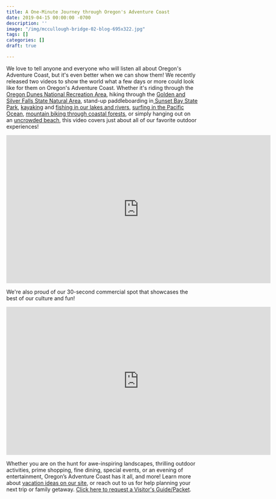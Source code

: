 ```yaml
---
title: A One-Minute Journey through Oregon's Adventure Coast
date: 2019-04-15 00:00:00 -0700
description: ''
image: "/img/mccullough-bridge-02-blog-695x322.jpg"
tags: []
categories: []
draft: true

---
```

We love to tell anyone and everyone who will listen all about Oregon's Adventure Coast, but it's even better when we can show them! We recently released two videos to show the world what a few days or more could look like for them on Oregon's Adventure Coast. Whether it's riding through the <a href="https://oregonsadventurecoast.com/untamed-dunes/">Oregon Dunes National Recreation Area</a>, hiking through the <a href="https://oregonstateparks.org/index.cfm?do=parkPage.dsp_parkPage&parkId=67">Golden and Silver Falls State Natural Area</a>, stand-up paddleboarding in<a href="https://oregonstateparks.org/index.cfm?do=parkPage.dsp_parkPage&parkId=70"> Sunset Bay State Park</a>, <a href="https://oregonsadventurecoast.com/water-recreation/">kayaking</a> and <a href="https://oregonsadventurecoast.com/fishing/">fishing in our lakes and rivers</a>, <a href="https://oregonsadventurecoast.com/water-recreation/">surfing in the Pacific Ocean</a>, <a href="https://oregonsadventurecoast.com/cycling/">mountain biking through coastal forests</a>, or simply hanging out on an <a href="https://oregonsadventurecoast.com/undeveloped-beaches/" target="_blank" rel="noopener">uncrowded beach</a>, this video covers just about all of our favorite outdoor experiences!

<iframe src="https://www.youtube.com/embed/aO-75G_qMX0" width="695" height="390" frameborder="0" allowfullscreen="allowfullscreen"></iframe>

We're also proud of our 30-second commercial spot that showcases the best of our culture and fun!

<iframe src="https://www.youtube.com/embed/lqZ8lTjprxg" width="695" height="390" frameborder="0" allowfullscreen="allowfullscreen"></iframe>

Whether you are on the hunt for awe-inspiring landscapes, thrilling outdoor activities, prime shopping, fine dining, special events, or an evening of entertainment, Oregon’s Adventure Coast has it all, and more! Learn more about <a href="https://oregonsadventurecoast.com/adventures/" target="_blank" rel="noopener">vacation ideas on our site</a>, or reach out to us for help planning your next trip or family getaway. <a href="https://oregonsadventurecoast.com/contact/#contactform">Click here to request a Visitor's Guide/Packet</a>.